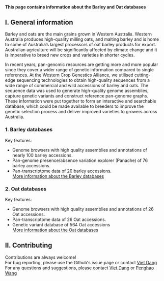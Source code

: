 #### This page contains information about the Barley and Oat databases

## I. General information

Barley and oats are the main grains grown in Western Australia. Western Australia produces
high-quality milling oats, and malting barley and is home to some of Australia’s largest processors of oat barley products for export. Australian agriculture will be significantly affected by climate change and it is imperative to breed new crops and varieties in shorter cycles.

In recent years, pan-genomic resources are getting more and more popular since they cover a wider range of genetic information compared to single references. At the Western Crop Genestics Alliance, we utilised cutting-edge sequencing technologies to obtain high-quality sequences from a wide range of commercial and wild accessions of barley and oats. The sequence data was used to generate high-quality genome assemblies, capture genetic variants and construct reference pan-genome graphs. These information were put together to form an interactive and searchable database, which could be made available to breeders to improve the genetic selection process and deliver improved varieties to growers across Australia.

### 1. Barley databases

Key features:   
* Genome browsers with high quality assemblies and annotations of nearly 100 barley accessions.  
* Pan-genome presence/absence variation explorer (Panache) of 76 barley accessions.  
* Pan-transcriptome data of 20 barley accessions.  
[More information about the Barley databases](Barley.md)  

### 2. Oat databases

Key features:    
* Genome browsers with high quality assemblies and annotations of 26 Oat accessions.  
* Pan-transcriptome data of 26 Oat accessions.  
* Genetic variant database of 564 Oat accessions  
[More information about the Oat databases](Oat.md)  

## II. Contributing

Contributions are always welcome!  
For bug reporting, please use the Github's issue page or contact [Viet Dang](mailto:viet.dang@murdoch.edu.au)  
For any questions and suggestions, please contact [Viet Dang](mailto:viet.dang@murdoch.edu.au) or [Penghao Wang](mailto:p.wang@murdoch.edu.au)  
